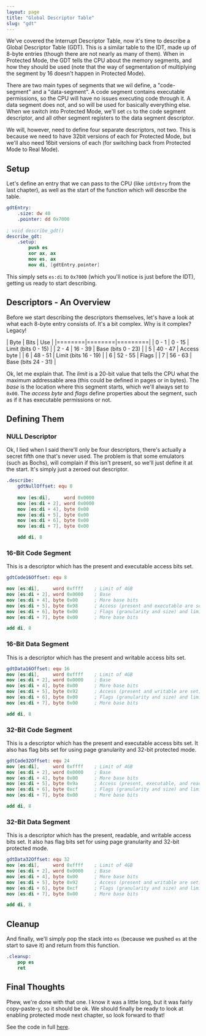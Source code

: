```yaml
---
layout: page
title: "Global Descriptor Table"
slug: "gdt"
---
```


We've covered the Interrupt Descriptor Table, now it's time to describe a Global Descriptor Table (GDT). This is a similar table to the IDT, made up of 8-byte entries (though there are not nearly as many of them). When in Protected Mode, the GDT tells the CPU about the memory segments, and how they should be used (note that the way of segmentation of multiplying the segment by 16 doesn't happen in Protected Mode).

There are two main types of segments that we wil define, a "code-segment" and a "data-segment". A code segment contains executable permissions, so the CPU will have no issues executing code through it. A data segment does not, and so will be used for basically everything else. When we switch into Protected Mode, we'll set `cs` to the code segment descriptor, and all other segment registers to the data segment descriptor.

We will, however, need to define four separate descriptors, not two. This is because we need to have 32bit versions of each for Protected Mode, but we'll also need 16bit versions of each (for switching back from Protected Mode to Real Mode).

## Setup
Let's define an entry that we can pass to the CPU (like `idtEntry` from the last chapter), as well as the start of the function which will describe the table. 

```nasm
gdtEntry:
	.size: dw 40
	.pointer: dd 0x7000
	
; void describe_gdt()
describe_gdt:
	.setup:
		push es
		xor ax, ax
		mov es, ax
		mov di, [gdtEntry.pointer]
```

This simply sets `es:di` to `0x7000` (which you'll notice is just before the IDT), getting us ready to start describing.

## Descriptors - An Overview
Before we start describing the descriptors themselves, let's have a look at what each 8-byte entry consists of. It's a bit complex. Why is it complex? Legacy!

| Byte | Bits | Use |
|========|========|=========|
| 0 - 1 | 0 - 15 | Limit (bits 0 - 15) |
| 2 - 4 | 16 - 39 | Base (bits 0 - 23) |
| 5 | 40 - 47 | Access byte |
| 6 | 48 - 51 | Limit (bits 16 - 19) |
| 6 | 52 - 55 | Flags |
| 7 | 56 - 63 | Base (bits 24 - 31) |

Ok, let me explain that. The *limit* is a 20-bit value that tells the CPU what the maximum addressable area (this could be defined in pages or in bytes). The *base* is the location where this segment starts, which we'll always set to `0x00`. The *access byte* and *flags* define properties about the segment, such as if it has executable permissions or not.

## Defining Them
### NULL Descriptor
Ok, I lied when I said there'll only be four descriptors, there's actually a secret fifth one that's never used. The problem is that some emulators (such as Bochs), will complain if this isn't present, so we'll just define it at the start. It's simply just a zeroed out descriptor.

```nasm
.describe:
	gdtNullOffset: equ 0
	
	mov [es:di],     word 0x0000
	mov [es:di + 2], word 0x0000
	mov [es:di + 4], byte 0x00
	mov [es:di + 5], byte 0x00
	mov [es:di + 6], byte 0x00
	mov [es:di + 7], byte 0x00

	add di, 8
```

### 16-Bit Code Segment
This is a descriptor which has the present and executable access bits set.

```nasm
gdtCode16Offset: equ 8

mov [es:di],     word 0xffff	; Limit of 4GB
mov [es:di + 2], word 0x0000	; Base
mov [es:di + 4], byte 0x00		; More base bits
mov [es:di + 5], byte 0x98		; Access (present and executable are set)
mov [es:di + 6], byte 0x00		; Flags (granularity and size) and limit
mov [es:di + 7], byte 0x00		; More base bits

add di, 8
```

### 16-Bit Data Segment
This is a descriptor which has the present and writable access bits set.

```nasm
gdtData16Offset: equ 16
mov [es:di],     word 0xffff	; Limit of 4GB
mov [es:di + 2], word 0x0000	; Base
mov [es:di + 4], byte 0x00		; More base bits
mov [es:di + 5], byte 0x92		; Access (present and writable are set)
mov [es:di + 6], byte 0x00		; Flags (granularity and size) and limit
mov [es:di + 7], byte 0x00		; More base bits

add di, 8
```

### 32-Bit Code Segment
This is a descriptor which has the present and executable access bits set. It also has flag bits set for using page granularity and 32-bit protected mode.

```nasm
gdtCode32Offset: equ 24
mov [es:di],     word 0xffff	; Limit of 4GB
mov [es:di + 2], word 0x0000	; Base
mov [es:di + 4], byte 0x00		; More base bits
mov [es:di + 5], byte 0x9a		; Access (present, executable, and readable are set)
mov [es:di + 6], byte 0xcf		; Flags (granularity and size) and limit
mov [es:di + 7], byte 0x00		; More base bits

add di, 8
```

### 32-Bit Data Segment
This is a descriptor which has the present, readable, and writable access bits set. It also has flag bits set for using page granularity and 32-bit protected mode.

```nasm
gdtData32Offset: equ 32
mov [es:di],     word 0xffff	; Limit of 4GB
mov [es:di + 2], word 0x0000	; Base
mov [es:di + 4], byte 0x00		; More base bits
mov [es:di + 5], byte 0x92		; Access (present and writable are set)
mov [es:di + 6], byte 0xcf		; Flags (granularity and size) and limit
mov [es:di + 7], byte 0x00		; More base bits

add di, 8
```

## Cleanup
And finally, we'll simply pop the stack into `es` (because we pushed `es` at the start to save it) and return from this function.

```nasm
.cleanup:
	pop es
	ret
```

## Final Thoughts
Phew, we're done with that one. I know it was a little long, but it was fairly copy-paste-y, so it should be ok. We should finally be ready to look at enabling protected mode next chapter, so look forward to that!

See the code in full [here](https://github.com/FancyKillerPanda/OS-Tutorial/tree/ed3559fca0182c5206337ffc42b5e19cf23c5233).
